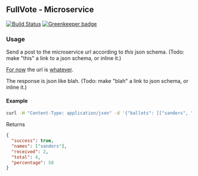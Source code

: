 ## FullVote - Microservice

[![Build Status](https://travis-ci.org/fullvote/fullvote-service.svg?branch=greenkeeper%2Finitial)](https://travis-ci.org/fullvote/fullvote-service)
[![Greenkeeper badge](https://badges.greenkeeper.io/fullvote/fullvote-service.svg)](https://greenkeeper.io/)


### Usage

Send a post to the microservice url according to _this_ json schema.
(Todo: make "this" a link to a json schema, or inline it.)

[For now](#2) the url is [whatever](https://b6n6f4cc6d.execute-api.us-east-1.amazonaws.com/prod/getWinner).

The response is json like blah. (Todo: make "blah" a link to json schema, or inline it.)


#### Example

```bash
curl -H "Content-Type: application/json" -d '{"ballots": [["sanders", "clinton"], ["clinton"], ["sanders", "clinton"], ["trump"]]}' https://b6n6f4cc6d.execute-api.us-east-1.amazonaws.com/prod/getWinner
```

Returns

```json
{
  "success": true,
  "names": ["sanders"],
  "received": 2,
  "total": 4,
  "percentage": 50
}
```
